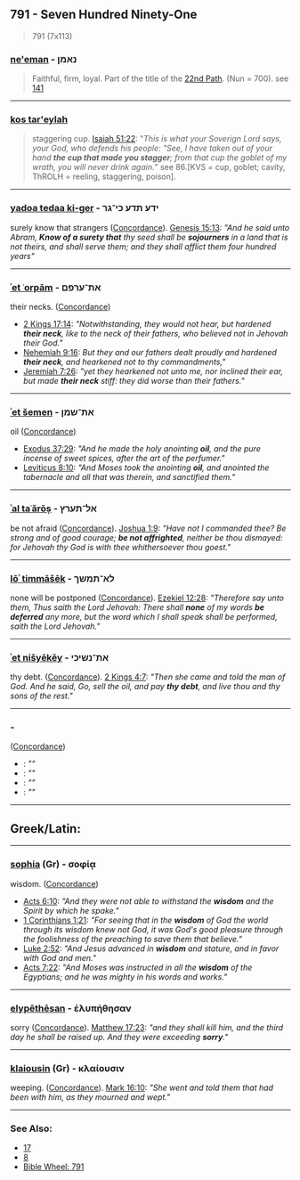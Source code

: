 ## 791 - Seven Hundred Ninety-One
> 791 (7x113)

### [ne'eman](/keys/NAMNf) - נאמן 
> Faithful, firm, loyal. Part of the title of the [22nd Path](22). (Nun = 700). see [141](141)

---

### [kos tar'eylah](/keys/KVS.ThROLH)
> staggering cup. [Isaiah 51:22](https://biblehub.com/isaiah/51-22.htm): "_This is what your Soverign Lord says, your God, who defends his people: "See, I have taken out of your hand **the cup that made you stagger**; from that cup the goblet of my wrath, you will never drink again._" see 86.[KVS = cup, goblet; cavity, ThROLH = reeling, staggering, poison].

---

### [yadoa tedaa ki-ger](/keys/IDO.ThDO.KI-GR) - ידע תדע כי־גר
surely know that strangers ([Concordance](https://biblehub.com/hebrew/1616.htm)). [Genesis 15:13](https://biblehub.com/genesis/15-13.htm): *"And he said unto Abram, **Know of a surety that** thy seed shall be **sojourners** in a land that is not theirs, and shall serve them; and they shall afflict them four hundred years"*

---

### [ʾet ʿorpām](/keys/ATh-ORPM) - את־ערפם
their necks. ([Concordance](https://biblehub.com/hebrew/6203.htm))

- [2 Kings 17:14](https://biblehub.com/2_kings/17-14.htm): *"Notwithstanding, they would not hear, but hardened **their neck**, like to the neck of their fathers, who believed not in Jehovah their God."*
- [Nehemiah 9:16](http://biblehub.com/nehemiah/9-16.htm): *But they and our fathers dealt proudly and hardened **their neck**, and hearkened not to thy commandments,"*
- [Jeremiah 7:26](https://biblehub.com/jeremiah/7-26.htm): *"yet they hearkened not unto me, nor inclined their ear, but made **their neck** stiff: they did worse than their fathers."*

---

### [ʾet šemen](/keys/ATh-ShMN) - את־שמן
oil ([Concordance](https://biblehub.com/hebrew/shemen_8081.htm))

- [Exodus 37:29](https://biblehub.com/exodus/37-29.htm): *"And he made the holy anointing **oil**, and the pure incense of sweet spices, after the art of the perfumer."*
- [Leviticus 8:10](https://biblehub.com/leviticus/8-10.htm): *"And Moses took the anointing **oil**, and anointed the tabernacle and all that was therein, and sanctified them."*

---

### [ʾal taʿărōṣ](/keys/AL-ThORTz) - אל־תערץ
be not afraid ([Concordance](https://biblehub.com/hebrew/taarotz_6206.htm)). [Joshua 1:9](https://biblehub.com/joshua/1-9.htm): *"Have not I commanded thee? Be strong and of good courage; **be not affrighted**, neither be thou dismayed: for Jehovah thy God is with thee whithersoever thou goest."*

---

### [lōʾ timmāšēk](/keys/LA-ThMShK) - לא־תמשך
none will be postponed ([Concordance](https://biblehub.com/hebrew/timmashech_4900.htm)). [Ezekiel 12:28](https://biblehub.com/ezekiel/12-28.htm): *"Therefore say unto them, Thus saith the Lord Jehovah: There shall **none** of my words **be deferred** any more, but the word which I shall speak shall be performed, saith the Lord Jehovah."*

---

### [ʾet nišyēkĕy](/keys/ATh-NShIKI) - את־נשיכי
thy debt. ([Concordance](https://biblehub.com/hebrew/5386.htm)). [2 Kings 4:7](https://biblehub.com/2_kings/4-7.htm): *"Then she came and told the man of God. And he said, Go, sell the oil, and pay **thy debt**, and live thou and thy sons of the rest."*

---

### [](/keys/) - 
([Concordance]())

- [](): *""*
- [](): *""*
- [](): *""*
- [](): *""*

---

## Greek/Latin:

---

### [sophia](/greek?word=sophiai) (Gr) - σοφίᾳ
wisdom. ([Concordance](https://biblehub.com/greek/sophia_4678.htm))

- [Acts 6:10](http://biblehub.com/text/acts/6-10.htm): *"And they were not able to withstand the **wisdom** and the Spirit by which he spake."*
- [1 Corinthians 1:21](http://biblehub.com/text/1_corinthians/1-21.htm): *"For seeing that in the **wisdom** of God the world through its wisdom knew not God, it was God's good pleasure through the foolishness of the preaching to save them that believe."*
- [Luke 2:52](http://biblehub.com/text/luke/2-52.htm): *"And Jesus advanced in **wisdom** and stature, and in favor with God and men."*
- [Acts 7:22](http://biblehub.com/text/acts/7-22.htm): *"And Moses was instructed in all the **wisdom** of the Egyptians; and he was mighty in his words and works."*

---

### [elypēthēsan](/greek?word=eluphthhsan) - ἐλυπήθησαν
sorry ([Concordance](https://biblehub.com/greek/elupe_the_san_3076.htm)). [Matthew 17:23](http://biblehub.com/text/matthew/17-23.htm): *"and they shall kill him, and the third day he shall be raised up. And they were exceeding **sorry**."*

---

### [klaiousin](/greek?word=klaiousin) (Gr) - κλαίουσιν
weeping. ([Concordance](https://biblehub.com/greek/klaiousin_2799.htm)). [Mark 16:10](https://biblehub.com/text/mark/16-10.htm): *"She went and told them that had been with him, as they mourned and wept."*

---

### See Also:

- [17](17)
- [8](8)
- [Bible Wheel: 791](https://www.biblewheel.com//GR/GR_Database.php?SearchBy_Gematria=791)
